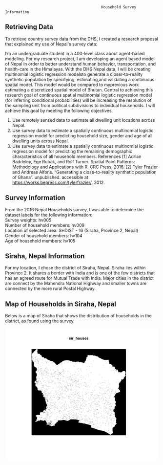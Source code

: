                                                 Household Survey Information

## Retrieving Data
To retrieve country survey data from the DHS, I created a research proposal that explained my use of Nepal's survey data:

I’m an undergraduate student in a 400-level class about agent-based modeling. For my research project, I am developing an agent based model of Nepal in order to better understand human behavior, transportation, and health-care in the Himalayas.
With the DHS Nepal data, I will be creating multinomial logistic regression modelsto generate a closer-to-reality synthetic population by specifying, estimating,and validating a continuous spatial model. This model would be compared to myprevious work estimating a discretized spatial model of Bhutan. 
Central to achieving this research goal of continuous spatial multinomial logistic regression model (for inferring conditional probabilities) will be increasing the resolution of the sampling unit from political subdivisions to individual households. I will achieve this goal by meeting the following objectives.
1. Use remotely sensed data to estimate all dwelling unit locations
across Nepal.
2. Use survey data to estimate a spatially continuous multinomial logistic regression model for predicting household size, gender and age of all dwelling units across Nepal.
3. Use survey data to estimate a spatially continuous multinomial logistic regression model for predicting the remaining demographic characteristics of all household members.
References
[1] Adrian Baddeley, Ege Rubak, and Rolf Turner. Spatial Point
Patterns: Methodology and Applications with R. CRC Press, 2016.
[2] Tyler Frazier and Andreas Alfons. “Generating a close-to-reality synthetic population of Ghana”. unpublished. accessible at https://works.bepress.com/tylerfrazier/. 2012.

## Survey Information 

From the 2016 Nepal Households survey, I was able to determine the dataset labels for the following information:  
Survey weights: hv005  
Number of household members: hv009  
Location of selected area: SHDIST - 16 (Siraha, Province 2, Nepal)  
Gender of household members: hv104  
Age of household members: hv105  

## Siraha, Nepal  Information

For my location, I chose the district of Siraha, Nepal. Siraha lies within Province 2. It shares a border with India and is one of the few districts that has an agreed route for Mutual Trade with India. Major cities in the district are connect by the Mahendra National Highway and smaller towns are connected by the more rural Postal Highway.  

## Map of Households in Siraha, Nepal
Below is a map of Siraha that shows the distribution of households in the district, as found using the survey.

![](NHS_data/sir_pipo.png)
